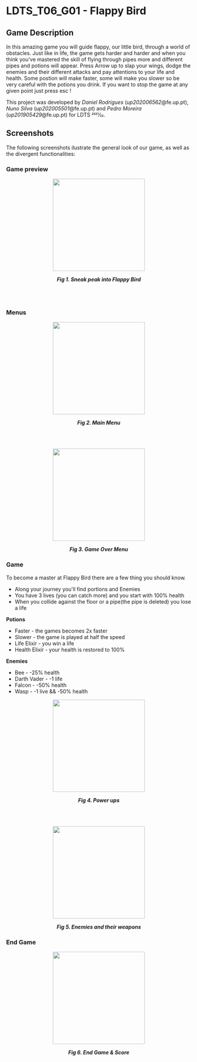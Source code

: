 # LDTS_T06_G01 - Flappy Bird

## Game Description

In this amazing game you will guide flappy, our little bird, through a world of obstacles. Just like in life, the game gets harder and harder and when you think you've mastered the skill of flying through pipes more and different pipes and potions will appear.
Press Arrow up to slap your wings, dodge the enemies and their different attacks and pay attentions to your life and health.
Some postion will make faster, some will make you slower so be very careful with the potions you drink.
If you want to stop the game at any given point just press esc !

This project was developed by *Daniel Rodrigues* (*up202006562*@fe.up.pt), *Nuno Silva* (*up202005501*@fe.up.pt) and *Pedro Moreira* (*up201905429*@fe.up.pt) for LDTS 2021⁄22.

## Screenshots

The following screenshots ilustrate the general look of our game, as well as the divergent functionalities:
### Game preview

<p align="center" justify="center">
  <img src="https://user-images.githubusercontent.com/80840262/151601121-9fa4d87a-5eef-4f4e-be3b-6d39bbc750b4.png" width ="250">
</p>
<p align="center">
  <b><i>Fig 1. Sneak peak into Flappy Bird</i></b>
</p>
<br>
<br />


### Menus

<p align="center" justify="center">
  <img src="https://user-images.githubusercontent.com/80840262/151600968-11a86534-44b0-434a-b710-d02e8452828d.png" width="250"> 
</p>
<p align="center">
  <b><i>Fig 2. Main Menu </i></b>
</p>  

<br>
<br />

<p align="center" justify="center">
  <img src="https://user-images.githubusercontent.com/80840262/151601342-e56438a4-2275-4d23-8dd7-adf014d02a6f.png" width="250">
</p>
<p align="center">
  <b><i>Fig 3. Game Over Menu </i></b>  
</p>  



### Game

To become a master at Flappy Bird there are a few thing you should know.
- Along your journey you'll find portions and Enemies
- You have 3 lives (you can catch more) and you start with 100% health
- When you collide against the floor or a pipe(the pipe is deleted) you lose a life

**Potions**
- Faster - the games becomes 2x faster
- Slower - the game is played at half the speed
- Life Elixir - you win a life
- Health Elixir - your health is restored to 100%

**Enemies**
- Bee - -25% health
- Darth Vader - -1 life
- Falcon - -50% health
- Wasp - -1 live && -50% health

<p align="center" justify="center">
  <img src="https://user-images.githubusercontent.com/80840262/151601121-9fa4d87a-5eef-4f4e-be3b-6d39bbc750b4.png" width ="250">
</p>
<p align="center">
  <b><i>Fig 4. Power ups</i></b>
</p>

<br>
<br />

<p align="center" justify="center">
  <img src="https://user-images.githubusercontent.com/80840262/151601586-7422f202-edf8-47f0-bf54-72af81c59452.png" width="250">
</p>
<p align="center">
  <b><i>Fig 5. Enemies and their weapons </i></b>
</p>


### End Game

<p align="center" justify="center">
  <img src="https://user-images.githubusercontent.com/80840262/151601342-e56438a4-2275-4d23-8dd7-adf014d02a6f.png" width="250">
</p>
<p align="center">
  <b><i>Fig 6. End Game & Score </i></b>
</p>

